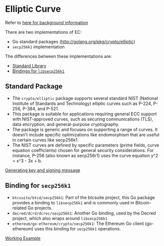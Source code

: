 # Elliptic Curve

Refer to [here for background information](https://github.com/paulwizviz/system-engineering.git)

There are two implementations of EC:

* Go standard packages (http://golang.org/pkg/crypto/elliptic)
* `secp256k1` implementation

The differences between these implementations are:

* [Standard Library](#standard-package)
* [Bindings for `libsecp256k1`](#binding-for-secp256k1)

## Standard Package

* The `crypto/elliptic` package supports several standard NIST (National Institute of Standards and Technology) elliptic curves such as P-224, P-256, P-384, and P-521.
* This package is suitable for applications requiring general ECC support with NIST-approved curves, such as securing communications (TLS), data encryption, and general-purpose cryptography.
* The package is generic and focuses on supporting a range of curves. It doesn't include specific optimizations like endomorphism that are useful in certain curves like secp256k1.
* The NIST curves are defined by specific parameters (prime fields, curve equation coefficients) chosen for general security considerations. For instance, P-256 (also known as secp256r1) uses the curve equation y^2 = x^3 - 3x + b.

[Generating key and signing message](./stdlib/stdlib_test.go)

## Binding for `secp256k1`

 * `btcsuite/btcd/secp256k1`: Part of the btcsuite project, this Go package provides a binding to `libsecp256k1` and is commonly used in Bitcoin-related Go projects.
* `decred/dcrd/dcrec/secp256k1`: Another Go binding, used by the Decred project, which also wraps around `libsecp256k1`
* `ethereum/go-ethereum/crypto/secp256k1`: The Ethereum Go client (go-ethereum) uses this binding for `secp256k1` operations.

[Working Example](./secp/secp_test.go)
